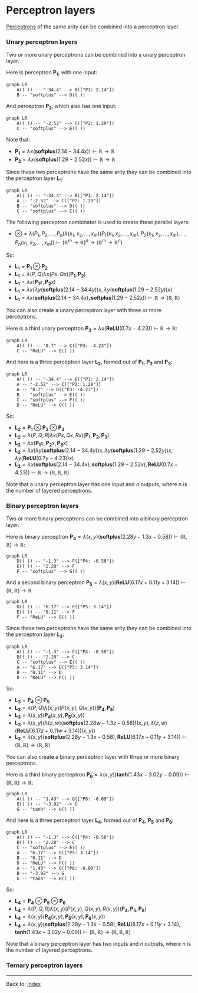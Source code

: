 # Perceptron layers

[Perceptrons](perceptrons.md) of the same arity can be combined into a perceptron layer.

### Unary perceptron layers

Two or more unary perceptrons can be combined into a unary perceptron layer.

Here is perceptron $\mathbf{P_1}$, with one input:

```mermaid
graph LR
    A(( )) -- "-34.4" --> B(["P1: 2.14"])
    B -- "softplus" --> D(( ))
```
And perceptron $\mathbf{P_2}$, which also has one input:

```mermaid
graph LR
    A(( )) -- "-2.52" --> C(["P2: 1.29"])
    C -- "softplus" --> E(( ))
```

Note that:
- $\mathbf{P_1} = \lambda x(\mathbf{softplus}(2.14 - 34.4x)) \vdash \mathbb{R}\to\mathbb{R}$
- $\mathbf{P_2} = \lambda x(\mathbf{softplus}(1.29 - 2.52x)) \vdash \mathbb{R}\to\mathbb{R}$

Since these two perceptrons have the same arity they can be combined into the perceptron layer $\mathbf{L_1}$:

```mermaid
graph LR
    A(( )) -- "-34.4" --> B(["P1: 2.14"])
    A -- "-2.52" --> C(["P2: 1.29"])
    B -- "softplus" --> D(( ))
    C -- "softplus" --> E(( ))
```

The following perceptron combinator is used to create these parallel layers:
- $\otimes = \lambda(P_1,P_2,\ldots, P_n)\lambda(x_1,x_2,\ldots,x_m)(P_1(x_1,x_2,\ldots,x_m),P_2(x_1,x_2,\ldots,x_m),\ldots, P_n(x_1,x_2,\ldots,x_m)) \vdash (\mathbb{R}^m\to\mathbb{R})^n \to (\mathbb{R}^m\to\mathbb{R}^n)$

So:
- $\mathbf{L_1} = \mathbf{P_1}\otimes\mathbf{P_2}$
- $\mathbf{L_1} = \lambda(P,Q)\lambda x(Px,Qx)(\mathbf{P_1},\mathbf{P_2})$
- $\mathbf{L_1} = \lambda x(\mathbf{P_1}x,\mathbf{P_2}x)$
- $\mathbf{L_1} = \lambda x(\lambda y(\mathbf{softplus}(2.14 - 34.4y))x,\lambda y(\mathbf{softplus}(1.29 - 2.52y))x)$
- $\mathbf{L_1} = \lambda x(\mathbf{softplus}(2.14 - 34.4x),\mathbf{softplus}(1.29 - 2.52x)) \vdash \mathbb{R}\to(\mathbb{R},\mathbb{R})$

You can also create a unary perceptron layer with three or more perceptrons.

Here is a third unary perceptron $\mathbf{P_3} = \lambda x(\mathbf{ReLU}(0.7x - 4.23)) \vdash \mathbb{R}\to\mathbb{R}$:

```mermaid
graph LR
    A(( )) -- "0.7" --> C(["P3: -4.23"])
    C -- "ReLU" --> E(( ))
```

And here is a three perceptron layer $\mathbf{L_2}$, formed out of $\mathbf{P_1}$, $\mathbf{P_2}$ and $\mathbf{P_3}$:

```mermaid
graph LR
    A(( )) -- "-34.4" --> B(["P1: 2.14"])
    A -- "-2.52" --> C(["P2: 1.29"])
    A -- "0.7" --> D(["P3: -4.23"])
    B -- "softplus" --> E(( ))
    C -- "softplus" --> F(( ))
    D -- "ReLU" --> G(( ))
```

So:
- $\mathbf{L_2} = \mathbf{P_1}\otimes\mathbf{P_2}\otimes\mathbf{P_3}$
- $\mathbf{L_2} = \lambda(P,Q,R)\lambda x(Px,Qx,Rx)(\mathbf{P_1},\mathbf{P_2},\mathbf{P_3})$
- $\mathbf{L_2} = \lambda x(\mathbf{P_1}x,\mathbf{P_2}x,\mathbf{P_3}x)$
- $\mathbf{L_2} = \lambda x(\lambda y(\mathbf{softplus}(2.14 - 34.4y))x,\lambda y(\mathbf{softplus}(1.29 - 2.52y))x,\lambda y(\mathbf{ReLU}(0.7y - 4.23))x)$
- $\mathbf{L_2} = \lambda x(\mathbf{softplus}(2.14 - 34.4x),\mathbf{softplus}(1.29 - 2.52x),\mathbf{ReLU}(0.7x - 4.23)) \vdash \mathbb{R}\to(\mathbb{R},\mathbb{R},\mathbb{R})$

Note that a unary perceptron layer has one input and $n$ outputs, where $n$ is the number of layered perceptrons. 

### Binary perceptron layers

Two or more binary perceptrons can be combined into a binary perceptron layer.

Here is binary perceptron $\mathbf{P_4} = \lambda(x,y)(\mathbf{softplus}(2.28y - 1.3x -0.58)) \vdash (\mathbb{R},\mathbb{R})\to\mathbb{R}$:

```mermaid
graph LR
    D(( )) -- "-1.3" --> F(["P4: -0.58"])
    E(( )) -- "2.28" --> F
    F -- "softplus" --> G(( ))
```

And a second binary perceptron $\mathbf{P_5} = \lambda(x,y)(\mathbf{ReLU}(6.17x + 0.11y + 3.14)) \vdash (\mathbb{R},\mathbb{R})\to\mathbb{R}$

```mermaid
graph LR
    D(( )) -- "6.17" --> F(["P5: 3.14"])
    E(( )) -- "0.11" --> F
    F -- "ReLU" --> G(( ))
```

Since these two perceptrons have the same arity they can be combined into the perceptron layer $\mathbf{L_3}$:

```mermaid
graph LR
    A(( )) -- "-1.3" --> C(["P4: -0.58"])
    B(( )) -- "2.28" --> C
    C -- "softplus" --> E(( ))
    A -- "6.17" --> D(["P5: 3.14"])
    B -- "0.11" --> D
    D -- "ReLU" --> F(( ))
```

So:
- $\mathbf{L_3} = \mathbf{P_4}\otimes\mathbf{P_5}$
- $\mathbf{L_3} = \lambda(P,Q)\lambda(x,y)(P(x,y),Q(x,y))(\mathbf{P_4},\mathbf{P_5})$
- $\mathbf{L_3} = \lambda(x,y)(\mathbf{P_4}(x,y),\mathbf{P_5}(x,y))$
- $\mathbf{L_3} = \lambda(x,y)(\lambda(z,w)(\mathbf{softplus}(2.28w - 1.3z -0.58))(x,y),\lambda(z,w)(\mathbf{ReLU}(6.17z + 0.11w + 3.14))(x,y))$
- $\mathbf{L_3} = \lambda(x,y)(\mathbf{softplus}(2.28y - 1.3x -0.58),\mathbf{ReLU}(6.17x + 0.11y + 3.14)) \vdash (\mathbb{R},\mathbb{R})\to(\mathbb{R},\mathbb{R})$


You can also create a binary perceptron layer with three or more binary perceptrons.

Here is a third binary perceptron $\mathbf{P_6} = \lambda(x,y)(\mathbf{tanh}(1.43x - 3.02y - 0.09)) \vdash (\mathbb{R},\mathbb{R})\to\mathbb{R}$:

```mermaid
graph LR
    A(( )) -- "1.43" --> G(["P6: -0.09"])
    B(( )) -- "-3.02" --> G
    G -- "tanh" --> H(( ))
```

And here is a three perceptron layer $\mathbf{L_4}$, formed out of $\mathbf{P_4}$, $\mathbf{P_5}$ and $\mathbf{P_6}$:

```mermaid
graph LR
    A(( )) -- "-1.3" --> C(["P4: -0.58"])
    B(( )) -- "2.28" --> C
    C -- "softplus" --> E(( ))
    A -- "6.17" --> D(["P5: 3.14"])
    B -- "0.11" --> D
    D -- "ReLU" --> F(( ))
    A -- "1.43" --> G(["P6: -0.09"])
    B -- "-3.02" --> G
    G -- "tanh" --> H(( ))
```

So:
- $\mathbf{L_4} = \mathbf{P_4}\otimes\mathbf{P_5}\otimes\mathbf{P_6}$
- $\mathbf{L_4} = \lambda(P,Q,R)\lambda(x,y)(P(x,y),Q(x,y),R(x,y))(\mathbf{P_4},\mathbf{P_5},\mathbf{P_6})$
- $\mathbf{L_4} = \lambda(x,y)(\mathbf{P_4}(x,y),\mathbf{P_5}(x,y),\mathbf{P_6}(x,y))$
- $\mathbf{L_4} = \lambda(x,y)(\mathbf{softplus}(2.28y - 1.3x -0.58), \mathbf{ReLU}(6.17x + 0.11y + 3.14), \mathbf{tanh}(1.43x - 3.02y - 0.09)) \vdash (\mathbb{R},\mathbb{R})\to(\mathbb{R},\mathbb{R},\mathbb{R})$

Note that a binary perceptron layer has two inputs and $n$ outputs, where $n$ is the number of layered perceptrons. 

### Ternary perceptron layers



----

Back to: [Index](index.md)

